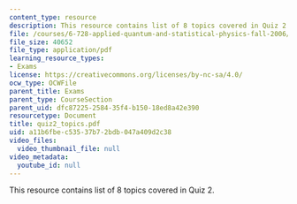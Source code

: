 ```yaml
---
content_type: resource
description: This resource contains list of 8 topics covered in Quiz 2.
file: /courses/6-728-applied-quantum-and-statistical-physics-fall-2006/a11b6fbec53537b72bdb047a409d2c38_quiz2_topics.pdf
file_size: 40652
file_type: application/pdf
learning_resource_types:
- Exams
license: https://creativecommons.org/licenses/by-nc-sa/4.0/
ocw_type: OCWFile
parent_title: Exams
parent_type: CourseSection
parent_uid: dfc87225-2584-35f4-b150-18ed8a42e390
resourcetype: Document
title: quiz2_topics.pdf
uid: a11b6fbe-c535-37b7-2bdb-047a409d2c38
video_files:
  video_thumbnail_file: null
video_metadata:
  youtube_id: null
---
```

This resource contains list of 8 topics covered in Quiz 2.